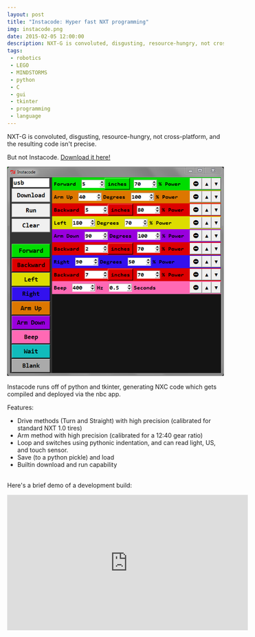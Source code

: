 ```yaml
---
layout: post
title: "Instacode: Hyper fast NXT programming"
img: instacode.png
date: 2015-02-05 12:00:00
description: NXT-G is convoluted, disgusting, resource-hungry, not cross-platform, and the resulting code isn't precise. But not Instacode.
tags:
 - robotics
 - LEGO
 - MINDSTORMS
 - python
 - C
 - gui
 - tkinter
 - programming
 - language
---
```


NXT-G is convoluted, disgusting, resource-hungry, not cross-platform, and the resulting code isn't precise.

But not Instacode. [Download it here!](/hosted/instacode-release.zip)

<img src="/images/instacode.png">

Instacode runs off of python and tkinter, generating NXC code which gets compiled and deployed via the nbc app.

Features:

-  Drive methods (Turn and Straight) with high precision (calibrated for standard NXT 1.0 tires)
-  Arm method with high precision (calibrated for a 12:40 gear ratio)
-  Loop and switches using pythonic indentation, and can read light, US, and touch sensor.
-  Save (to a python pickle) and load
-  Builtin download and run capability
<br/><br/>

Here's a brief demo of a development build:

<iframe width="560" height="315" src="https://www.youtube.com/embed/rMzi0q1t6TM" frameborder="0" allowfullscreen></iframe>